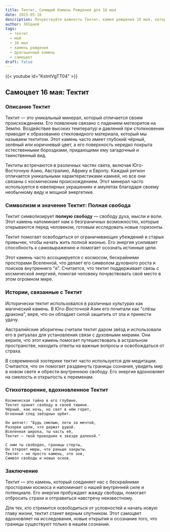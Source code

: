 ```yaml
---
title: Тектит, Сияющий Камень Рождения для 16 мая
date: 2025-05-16
description: Почувствуйте важность Тектит, камня рождения 16 мая, который символизирует Полная свобода. Пусть его красота и значение осветят ваш день.
author: 365дней
tags:
  - тектит
  - май
  - 16 мая
  - камень рождения
  - драгоценный камень
  - самоцвет
draft: false
---
```


{{< youtube id="KstntVgTT04" >}}

## Самоцвет 16 мая: Тектит

### Описание Тектит

Тектит — это уникальный минерал, который отличается своим происхождением. Его появление связано с падением метеоритов на Землю. Воздействие высоких температур и давлений при столкновении приводит к образованию стекловидного материала, который мы называем тектитом. Этот камень часто имеет глубокий чёрный, зелёный или коричневый цвет, а его поверхность нередко покрыта естественными бороздками, придающими ему загадочный и таинственный вид.

Тектиты встречаются в различных частях света, включая Юго-Восточную Азию, Австралию, Африку и Европу. Каждый регион отличается уникальными характеристиками камней, но все они связаны с космическим происхождением. Этот минерал часто используется в ювелирных украшениях и амулетах благодаря своему необычному виду и мощной энергетике.

### Символизм и значение Тектит: Полная свобода

Тектит символизирует **полную свободу** — свободу духа, мысли и воли. Этот камень напоминает нам о безграничных возможностях, которые открываются перед человеком, готовым исследовать новые горизонты.

Тектит помогает освободиться от ограничивающих убеждений и старых привычек, чтобы начать жить полной жизнью. Его энергия усиливает способность к самовыражению и помогает осознать истинные цели.

Этот камень часто ассоциируется с космосом, бескрайними просторами Вселенной, что делает его символом духовного роста и поисков внутреннего "я". Считается, что тектит поддерживает связь с космической энергией, помогая человеку почувствовать своё место в этом огромном мире.

### Истории, связанные с Тектит

Исторически тектит использовался в различных культурах как магический камень. В Юго-Восточной Азии его почитали как "слёзы дракона", веря, что он обладает силой защитить от зла и принести удачу.

Австралийские аборигены считали тектит даром звёзд и использовали его в ритуалах для установления связи с духовными мирами. Они верили, что этот камень помогает путешествовать в астральном пространстве, находить ответы на важные вопросы и освобождаться от страха.

В современной эзотерике тектит часто используется для медитации. Считается, что он помогает раздвинуть границы сознания, увидеть мир в новом свете и обрести внутреннюю свободу. Его энергия вдохновляет на смелость и открытость к переменам.

### Стихотворение, вдохновленное Тектит

```
Космическая тайна в его глубине,  
Тектит хранит свободу в своей тишине.  
Чёрный, как ночь, но свет в нём горит,  
Огненный след звёздных орбит.  

Он шепчет: "Будь смелым, лети за мечтой,  
Разорви цепи, что держат душой.  
Вселенная широка, ты часть её,  
Тектит — твой проводник к звезде далекой."  

С ним ты свободен, границы стерты,  
Он откроет миры, что раньше закрыты.  
Тектит — не просто камень, это зов,  
Символ свободы и новых основ.
```

### Заключение

Тектит — это камень, который соединяет нас с бескрайними просторами космоса и напоминает о нашей внутренней силе и потенциале. Его энергия пробуждает жажду свободы, помогает отбросить страхи и отправиться навстречу неизвестному.

Для тех, кто стремится освободиться от условностей и начать новую главу жизни, тектит станет верным спутником. Этот самоцвет вдохновляет на исследования, новые открытия и осознание того, что границы существуют только в нашем сознании.